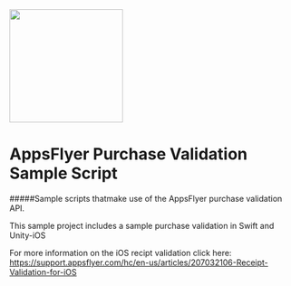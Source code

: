 
<img src="https://www.appsflyer.com/wp-content/uploads/2016/11/logo-1.svg"  width="200">

# AppsFlyer Purchase Validation Sample Script
#####Sample scripts thatmake use of the AppsFlyer purchase validation API. 

This sample project includes a sample purchase validation in Swift and Unity-iOS

For more information on the iOS recipt validation click here:
https://support.appsflyer.com/hc/en-us/articles/207032106-Receipt-Validation-for-iOS

